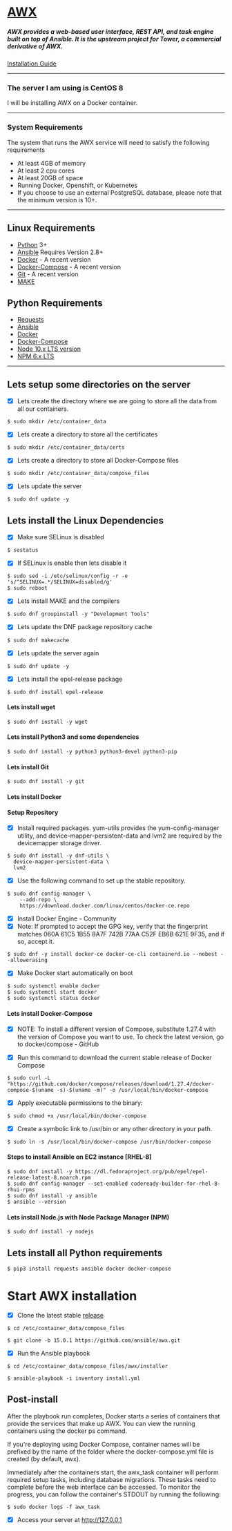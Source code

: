 # [AWX](https://github.com/ansible/awx 'AWX')
##### AWX provides a web-based user interface, REST API, and task engine built on top of Ansible. It is the upstream project for Tower, a commercial derivative of AWX.
[Installation Guide](https://github.com/ansible/awx/blob/devel/INSTALL.md 'Installation Guide')

---

### The server I am using is CentOS 8
I will be installing AWX on a Docker container.

---

### System Requirements
The system that runs the AWX service will need to satisfy the following requirements
* At least 4GB of memory
* At least 2 cpu cores
* At least 20GB of space
* Running Docker, Openshift, or Kubernetes
* If you choose to use an external PostgreSQL database, please note that the minimum version is 10+.

---

## Linux Requirements
* [Python](https://www.python.org/ 'Python') 3+
* [Ansible](https://docs.ansible.com/ansible/latest/installation_guide/intro_installation.html 'Ansible') Requires Version 2.8+
* [Docker](https://docs.docker.com/engine/install/ 'Docker') - A recent version
* [Docker-Compose](https://docs.docker.com/compose/install/ 'Docker-Compose') - A recent version
* [Git](https://git-scm.com/ 'Git') - A recent version
* [MAKE](https://www.gnu.org/software/make/ 'MAKE')

## Python Requirements
* [Requests](https://pypi.org/project/requests/ 'Requests')
* [Ansible](https://pypi.org/project/ansible/ 'Ansible')
* [Docker](https://pypi.org/project/docker/ 'Docker')
* [Docker-Compose](https://pypi.org/project/docker-compose/ 'Docker-Compose')
* [Node 10.x LTS version](https://nodejs.org/en/download/ 'Node 10.x LTS version')
* [NPM 6.x LTS](https://docs.npmjs.com/ 'NPM 6.x LTS')
---

## Lets setup some directories on the server
- [X] Lets create the directory where we are going to store all the data from all our containers.
```commandline
$ sudo mkdir /etc/container_data
```

- [X] Lets create a directory to store all the certificates
```commandline
$ sudo mkdir /etc/container_data/certs
```

- [X] Lets create a directory to store all Docker-Compose files
```commandline
$ sudo mkdir /etc/container_data/compose_files
```

- [X] Lets update the server
```
$ sudo dnf update -y
```

## Lets install the Linux Dependencies

- [X] Make sure SELinux is disabled
```
$ sestatus
```

- [X] If SELinux is enable then lets disable it
```
$ sudo sed -i /etc/selinux/config -r -e 's/^SELINUX=.*/SELINUX=disabled/g'
$ sudo reboot
```

- [X] Lets install MAKE and the compilers
```
$ sudo dnf groupinstall -y "Development Tools"
```

- [X] Lets update the DNF package repository cache
```
$ sudo dnf makecache
```

- [X] Lets update the server again
```
$ sudo dnf update -y
```

- [X] Lets install the epel-release package
```
$ sudo dnf install epel-release
```

#### Lets install wget
```
$ sudo dnf install -y wget
```

#### Lets install Python3 and some dependencies
```
$ sudo dnf install -y python3 python3-devel python3-pip
```

#### Lets install Git
```
$ sudo dnf install -y git
```

#### Lets install Docker
#### Setup Repository
- [X] Install required packages. yum-utils provides the yum-config-manager utility, and device-mapper-persistent-data and lvm2 are required by the devicemapper storage driver.
```
$ sudo dnf install -y dnf-utils \
  device-mapper-persistent-data \
  lvm2
```

- [X] Use the following command to set up the stable repository.
```
$ sudo dnf config-manager \
    --add-repo \
    https://download.docker.com/linux/centos/docker-ce.repo
```

- [X] Install Docker Engine - Community<br />
- [X] Note: If prompted to accept the GPG key, verify that the fingerprint matches 060A 61C5 1B55 8A7F 742B 77AA C52F EB6B 621E 9F35, and if so, accept it.
```
$ sudo dnf -y install docker-ce docker-ce-cli containerd.io --nobest --allowerasing
```

- [X] Make Docker start automatically on boot
```
$ sudo systemctl enable docker
$ sudo systemctl start docker
$ sudo systemctl status docker
```

#### Lets install Docker-Compose
- [X] NOTE: To install a different version of Compose, substitute 1.27.4 with the version of Compose you want to use. To check the latest version, go to docker/compose - GitHub

- [X] Run this command to download the current stable release of Docker Compose
```
$ sudo curl -L "https://github.com/docker/compose/releases/download/1.27.4/docker-compose-$(uname -s)-$(uname -m)" -o /usr/local/bin/docker-compose
```

- [X] Apply executable permissions to the binary:
```
$ sudo chmod +x /usr/local/bin/docker-compose
```

- [X] Create a symbolic link to /usr/bin or any other directory in your path.
```
$ sudo ln -s /usr/local/bin/docker-compose /usr/bin/docker-compose
```

#### Steps to install Ansible on EC2 instance [RHEL-8]
```
$ sudo dnf install -y https://dl.fedoraproject.org/pub/epel/epel-release-latest-8.noarch.rpm
$ sudo dnf config-manager --set-enabled codeready-builder-for-rhel-8-rhui-rpms
$ sudo dnf install -y ansible
$ ansible --version
```

#### Lets install Node.js with Node Package Manager (NPM)
```
$ sudo dnf install -y nodejs
```

## Lets install all Python requirements
```
$ pip3 install requests ansible docker docker-compose
```

# Start AWX installation

- [X] Clone the latest stable [release](https://github.com/ansible/awx/releases 'Releases')
```
$ cd /etc/container_data/compose_files
```
```
$ git clone -b 15.0.1 https://github.com/ansible/awx.git
```

- [X] Run the Ansible playbook
```
$ cd /etc/container_data/compose_files/awx/installer
```
```
$ ansible-playbook -i inventory install.yml
```

## Post-install
After the playbook run completes, Docker starts a series of containers that provide the services that make up AWX. You can view the running containers using the docker ps command.<br />

If you're deploying using Docker Compose, container names will be prefixed by the name of the folder where the docker-compose.yml file is created (by default, awx).<br />

Immediately after the containers start, the awx_task container will perform required setup tasks, including database migrations. These tasks need to complete before the web interface can be accessed. To monitor the progress, you can follow the container's STDOUT by running the following:<br />
```
$ sudo docker logs -f awx_task
```

- [X] Access your server at http://127.0.0.1
